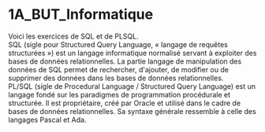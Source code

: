 # 1A_BUT_Informatique
Voici les exercices de SQL et de PLSQL.  
SQL (sigle pour Structured Query Language, « langage de requêtes structurées ») est un langage informatique normalisé servant à exploiter des bases de données relationnelles. La partie langage de manipulation des données de SQL permet de rechercher, d'ajouter, de modifier ou de supprimer des données dans les bases de données relationnelles.  
PL/SQL (sigle de Procedural Language / Structured Query Language) est un langage fondé sur les paradigmes de programmation procédurale et structurée. Il est propriétaire, créé par Oracle et utilisé dans le cadre de bases de données relationnelles. Sa syntaxe générale ressemble à celle des langages Pascal et Ada.